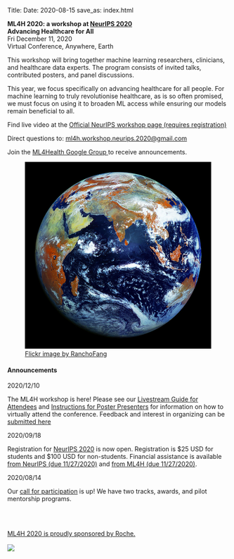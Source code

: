 Title:
Date: 2020-08-15
save_as: index.html

<div class="container">

<div class="row">
<div class="col-md-7">
    <p>
        <b>
            ML4H 2020: a workshop at
            <a href="https://neurips.cc">NeurIPS 2020</a>
        </b> <br>
        <b> Advancing Healthcare for All</b>
        <br> 
    Fri December 11, 2020 <br>
    Virtual Conference, Anywhere, Earth
    </p>
    <p>This workshop will bring together machine learning researchers, clinicians, and healthcare data experts. The program consists of invited talks, contributed posters, and panel discussions.
    <p>This year, we focus specifically on advancing healthcare for all people. For machine learning to truly revolutionise healthcare, as is so often promised, we must focus on using it to broaden ML access while ensuring our models remain beneficial to all.</p>
    <p>Find live video at the <a href="https://neurips.cc/virtual/2020/protected/workshop_16134.html">Official NeurIPS workshop page (requires registration)</a></p>
    <p>Direct questions to:
                <a href="mailto:ml4h.workshop.neurips.2020@gmail.com">
                    ml4h.workshop.neurips.2020@gmail.com
                </a>
    </p>        
    <p>Join the
        <a href="https://groups.google.com/d/forum/ml4health">
        ML4Health Google Group
        </a>
        to receive announcements.
    </p>
    <!-- <p>Apply for a <a href="https://forms.gle/SEc4Nj3RnmN6GN8e8">Travel Grant</a>.</p> -->
</div>

<div class="col-md-5" style="padding-left: 0px;  padding-right: 0px;">
<figure class="figure">
<img
    src="images/earth_800x800.jpg"
    class="img-fluid"
    alt="Picture of Earth.">
<figcaption class="figure-caption">
    <a href="https://www.flickr.com/photos/73757473@N07/">
        Flickr image by RanchoFang</a>
</figcaption>
</figure>
</div>
</div>

<h4>Announcements</h4>
<div class="row">
<div class="alert alert-success" role="alert">
<p> 2020/12/10 </p>
<p>The ML4H workshop is here! Please see our <a href="https://docs.google.com/document/d/1p2IjQNUnYWE9iakdy92AlHCJTh9Izto213SoTAPGEUs/edit?usp=sharing">Livestream Guide for Attendees</a> and <a href="https://docs.google.com/document/d/1bE-BoGPpAuqlFlqy_PpljB-t_HSNH0ZFRzgn9yjW0B8/edit?usp=sharing">Instructions for Poster Presenters</a> for information on how to virtually attend the conference. Feedback and interest in organizing can be <a href="bit.ly/3oA57qr">submitted here</a></p> 
</div>
</div>
<div class="row">
<div class="alert alert-success" role="alert">
<p> 2020/09/18 </p>
<p>Registration for <a href="https://neurips.cc/Register/view-registration">NeurIPS 2020</a> is now open. Registration is $25 USD for students and $100 USD for non-students. Financial assistance is available <a href="https://nips.cc/Surveys/49">from NeurIPS (due 11/27/2020)</a> and <a href="https://forms.gle/uFw3W84hjQGUQxk66">from ML4H (due 11/27/2020)</a>.</p>
</div>
</div>
<div class="row">
<div class="alert alert-success" role="alert">
<p> 2020/08/14 </p>
<p>Our <a href="./pages/call-for-participation.html">call for participation</a> is up! We have two tracks, awards, and pilot mentorship programs.</p>
</div>
</div>
<!-- 
<div class="row">
<div class="alert alert-info" role="alert">
<p> <a href="./pages/schedule.html"> Day of Schedule </a>
<p> 2019/11/30 Schedule Posted </p>
</div>
</div>

<div class="row">
<div class="alert alert-info" role="alert">
<p>Poster Instructions</p>
<p> Size: 36 W X 48 H (inches) or 90 W X 122 H (cm) <br />
Paper Type: Light-weight (e.g., not-laminated) <br />
Attaching to Wall: There are no poster boards, we will have tape or some other means of attaching the posters to the wall.
<emph>
</emph>
</p>
</div>
</div> -->
<br>
<br>
<div class="row">
<div class="col-md-12">
<p> <a href="./pages/sponsorship.html">ML4H 2020 is proudly sponsored by Roche.</a>
 </p>
 <img src="{static}/images/roche.png" align="center">
</div>

